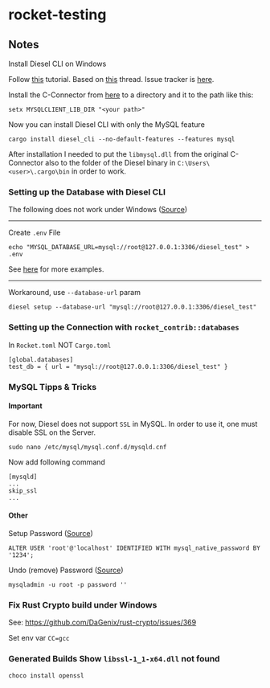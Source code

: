 # rocket-testing



## Notes

Install Diesel CLI on Windows

Follow [this](https://steemit.com/programming/@mrblueberry/installing-rust-and-diesel-for-rocket-on-windows-10) tutorial. Based on [this](https://www.reddit.com/r/rust/comments/g44xae/install_latest_rust_diesel_in_windows_10_and_fix/) thread. Issue tracker is [here](https://github.com/diesel-rs/diesel/issues/1286).

Install the C-Connector from [here](https://downloads.mysql.com/archives/c-c/) to a directory and it to the path like this:

```
setx MYSQLCLIENT_LIB_DIR "<your path>"
```

Now you can install Diesel CLI with only the MySQL feature

```
cargo install diesel_cli --no-default-features --features mysql
```

After installation I needed to put the `libmysql.dll` from the original C-Connector also to the folder of the Diesel binary in `C:\Users\<user>\.cargo\bin` in order to work.



### Setting up the Database with Diesel CLI

The following does not work under Windows ([Source](https://users.rust-lang.org/t/diesel-error-message-actix/48320/3))

---

Create `.env` File

```
echo "MYSQL_DATABASE_URL=mysql://root@127.0.0.1:3306/diesel_test" > .env
```

See [here](https://github.com/diesel-rs/diesel/blob/master/.env.sample) for more examples.

---

Workaround, use `--database-url` param

```
diesel setup --database-url "mysql://root@127.0.0.1:3306/diesel_test"
```

### Setting up the Connection with `rocket_contrib::databases`

In `Rocket.toml` NOT `Cargo.toml`

```
[global.databases]
test_db = { url = "mysql://root@127.0.0.1:3306/diesel_test" }
```



### MySQL Tipps & Tricks

#### Important

For now, Diesel does not support `SSL` in MySQL. In order to use it, one must disable SSL on the Server.

```
sudo nano /etc/mysql/mysql.conf.d/mysqld.cnf
```

Now add following command

```
[mysqld]
...
skip_ssl
...
```

#### Other

Setup Password ([Source](https://stackoverflow.com/a/59218981/12347616))

```
ALTER USER 'root'@'localhost' IDENTIFIED WITH mysql_native_password BY '1234';
```

Undo (remove) Password ([Source](https://stackoverflow.com/a/3032127/12347616))

```
mysqladmin -u root -p password ''
```



### Fix Rust Crypto build under Windows

See: https://github.com/DaGenix/rust-crypto/issues/369

Set env var `CC=gcc`

### Generated Builds Show `libssl-1_1-x64.dll` not found

```
choco install openssl
```

